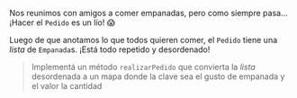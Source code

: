 Nos reunimos con amigos a comer empanadas, pero como siempre pasa... ¡Hacer el `Pedido` es un lío! :scream:

Luego de que anotamos lo que todos quieren comer, el `Pedido` tiene una _lista_ de `Empanada`s.
¡Está todo repetido y desordenado!

> Implementá un método `realizarPedido` que convierta la _lista_ desordenada a un mapa donde la clave sea el gusto de empanada y el valor la cantidad